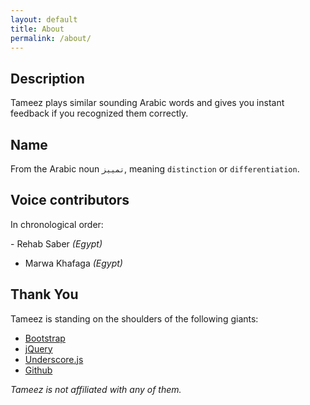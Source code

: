 ```yaml
---
layout: default
title: About
permalink: /about/
---
```


## Description
Tameez plays similar sounding Arabic words and gives you instant feedback if you recognized them correctly.

## Name
From the Arabic noun ``تمييز``, meaning ``distinction`` or ``differentiation``.

## Voice contributors
In chronological order:

- Rehab Saber _(Egypt)_
- Marwa Khafaga _(Egypt)_

## Thank You
Tameez is standing on the shoulders of the following giants:

- [Bootstrap](http://getbootstrap.com)
- [jQuery](https://jquery.com)
- [Underscore.js](http://underscorejs.org)
- [Github](http://github.com)

_Tameez is not affiliated with any of them._

